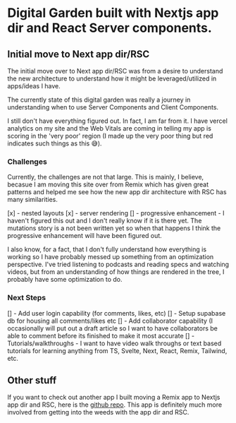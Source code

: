 # Digital Garden built with Nextjs app dir and React Server components.

## Initial move to Next app dir/RSC

The initial move over to Next app dir/RSC was from a desire to understand the new architecture to understand how it might be leveraged/utilized in apps/ideas I have. 

The currently state of this digital garden was really a journey in understanding when to use Server Components and Client Components. 

I still don't have everything figured out. In fact, I am far from it. I have vercel analytics on my site and the Web Vitals are coming in telling my app is scoring in the 'very poor' region (I made up the very poor thing but red indicates such things as this 😅). 

### Challenges

Currently, the challenges are not that large. This is mainly, I believe, becasue I am moving this site over from Remix which has given great patterns and helped me see how the new app dir architecture with RSC has many similarities. 

[x] - nested layouts
[x] - server rendering
[] - progressive enhancement - I haven't figured this out and I don't really know if it is there yet. The mutations story is a not been written yet so when that happens I think the progressive enhancement will have been figured out. 

I also know, for a fact, that I don't fully understand how everything is working so I have probably messed up something from an optimization perspective. I've tried listening to podcasts and reading specs and watching videos, but from an understanding of how things are rendered in the tree, I probably have some optimization to do. 

### Next Steps

[] - Add user login capability (for comments, likes, etc)
[] - Setup supabase db for housing all comments/likes etc
[] - Add collaborator capability (I occasionally will put out a draft article so I want to have collaborators be able to comment before its finished to make it most accurate
[] - Tutorials/walkthroughs - I want to have video walk throughs or text based tutorials for learning anything from TS, Svelte, Next, React, Remix, Tailwind, etc.

## Other stuff

If you want to check out another app I built moving a Remix app to Nextjs app dir and RSC, here is the [github repo](https://github.com/Benanna2019/invoice-app-rsc). This app is definitely much more involved from getting into the weeds with the app dir and RSC. 

